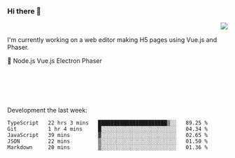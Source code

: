 ### Hi there 👋

<img align="right" src="https://github-readme-stats.vercel.app/api?username=jasonpanggo"/>

<br>
<p align="left">
I'm currently working on a web editor making H5 pages using Vue.js and Phaser.
</p>
<p align="left">
📖 Node.js Vue.js Electron Phaser
</p>
<br>
<br>
<br>
<br>

Development the last week:
<!--START_SECTION:waka-->
```text
TypeScript   22 hrs 3 mins   ██████████████████████▒░░   89.25 % 
Git          1 hr 4 mins     █░░░░░░░░░░░░░░░░░░░░░░░░   04.34 % 
JavaScript   39 mins         ▓░░░░░░░░░░░░░░░░░░░░░░░░   02.65 % 
JSON         22 mins         ▒░░░░░░░░░░░░░░░░░░░░░░░░   01.50 % 
Markdown     20 mins         ▒░░░░░░░░░░░░░░░░░░░░░░░░   01.36 % 
```
<!--END_SECTION:waka-->

<!--
**JASONPANGGO/jasonpanggo** is a ✨ _special_ ✨ repository because its `README.md` (this file) appears on your GitHub profile.

Here are some ideas to get you started:

- 🔭 I’m currently working on ...
- 🌱 I’m currently learning ...
- 👯 I’m looking to collaborate on ...
- 🤔 I’m looking for help with ...
- 💬 Ask me about ...
- 📫 How to reach me: ...
- 😄 Pronouns: ...
- ⚡ Fun fact: ...
-->
